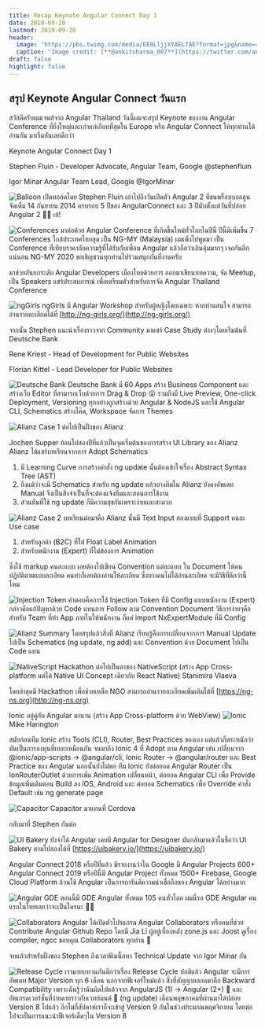 ```yaml
---
title: Recap Keynote Angular Connect Day 1
date: 2019-09-20
lastmod: 2019-09-20
header:
  image: "https://pbs.twimg.com/media/EE0LljjXYAELfAE?format=jpg&name=4096x4096"
  caption: "Image credit: [**@ankitsharma_007**](https://twitter.com/ankitsharma_007/status/1174607831263252480)"
draft: false
highlight: false
---
```


## สรุป Keynote Angular Connect วันแรก

สวัสดีครับผมเจมส์จาก Angular Thailand วันนี้ผมจะสรุป Keynote ของงาน Angular Conference ที่ยิ่งใหญ่และเก่าแก่เกือบที่สุดใน Europe หรือ Angular Connect ให้ทุกท่านได้อ่านกัน มาเริ่มกันเลยดีกว่า

Keynote Angular Connect Day 1

Stephen Fluin - Developer Advocate, Angular Team, Google @stephenfluin

Igor Minar Angular Team Lead, Google @IgorMinar

![Balloon](./balloon-celebrate-3-years.JPG)
เปิดทอล์คโดย Stephen Fluin เล่าไปถึงวันเปิดตัว Angular 2 ที่ขนพร็อบบอลลูนจัดเต็ม 14 กันยายน 2014 ครบรอบ 5 ปีของ AngularConnect และ 3 ปีนับตั้งแต่วันที่ปล่อย Angular 2 🎉🎂 เย้!

![Conferences](./angular-conferences.JPG)
มาต่อด้วย Angular Conference ที่เกิดขึ้นใหม่ทั่วโลกในปีนี้ ปีนี้มีเพิ่มขึ้น 7 Conferences ใกล้ประเทศไทยสุด เป็น NG-MY (Malaysia) ผมเพิ่งไปพูดมา เป็น Conference ที่เทียบราคากับความรู้ที่ได้รับกับเพื่อน Angular แล้วถือว่าเกินคุ้มมากๆ เจอกันอีกแน่นอน NG-MY 2020 ขอเชิญชวนทุกท่านไปร่วมสนุกกันที่งานครับ

มาช่วยกันยกระดับ Angular Developers เมืองไทยด้วยการ ออกมาเขียนบทความ, จัด Meetup, เป็น Speakers แชร์ประสบการณ์
เพื่อเตรียมตัวสำหรับการจัด Angular Thailand Conference

![ngGirls](./ng-girls.JPG)
ngGirls มี Angular Workshop สำหรับผู้หญิงโดยเฉพาะ หากท่านสนใจ สามารถอ่านรายละเอียดได้ที่ [http://ng-girls.org/](http://ng-girls.org/)

จากนั้น Stephen แนะนำเรื่องราวจาก Community มาแชร์ Case Study ต่างๆโดยเริ่มต้นที่ Deutsche Bank

Rene Kriest - Head of Development for Public Websites

Florian Kittel - Lead Developer for Public Websites

![Deutsche Bank](deutsche-bank.JPG)
Deutsche Bank มี 60 Apps สร้าง Business Component และ สร้างเว็บ Editor ที่สามารถเว็บด้วยการ Drag & Drop 😮 รวมถึงมี Live Preview, One-click Deployment, Versioning
ทุกอย่างถูกสร้างด้วย Angular & NodeJS และใช้ Angular CLI, Schematics สร้างโค๊ด, Workspace จัดการ Themes

![Alianz Case 1](./alianz.JPG)
ต่อไปเป็นฝั่งของ Alianz

Jochen Supper ย้อนไปสองปีที่แล้วเป็นจุดเริ่มต้นของการสร้าง UI Library ของ Alianz
Alianz ได้แชร์บทเรียนจากการ Adopt Schematics

1. มี Learning Curve การสร้างคำสั่ง ng update นั้นต้องเข้าใจเรื่อง Abstract Syntax Tree (AST)
2. ถึงแม้ว่าจะมี Schematics สำหรับ ng update แล้วบางทีมใน Alianz ยังคงอัพเดท Manual จึงเป็นสิ่งจำเป็นที่จะต้องแจ้งทีมและสอนการใช้งาน
3. ส่วนทีมที่ใช้ ng update ก็มีความสุขกันเพราะง่ายและสะดวก

![Alianz Case 2](./alianz-case-2.JPG)
บทเรียนต่อมาคือ Alianz นั้นมี Text Input สองแบบที่ Support คนละ Use case

1. สำหรับลูกค้า (B2C) ที่ใส่ Float Label Animation
2. สำหรับพนักงาน (Expert) ที่ไม่ต้องการ Animation

ซึ่งใช้ markup คนละแบบ เลยต้องไปเขียน Convention แต่ละแบบ ใน Document ให้คนปฏิบัติตามแบบละเอียด คนทำก็เลยต้องอ่านให้ละเอียด ซึ่งบางคนไม่ได้อ่านละเอียด จะมีวิธีที่ดีกว่านี้ไหม

![Injection Token](./alianz-injection-token.JPG)
คำตอบคือการใช้ Injection Token ที่มี Config แบบพนักงาน (Expert) กล่าวคือแก้ปัญหาด้วย Code แทนการ Follow ตาม Convention Document
วิธีการง่ายๆคือสำหรับ Team ที่ทำ App ภายในให้พนักงาน ก็แค่ import NxExpertModule ที่มี Config

![Alianz Summary](./alianz-summary.JPG)
โดยสรุปแล้วสิ่งที่ Alianz เรียนรู้คือการเปลี่ยนจากการ Manual Update ไปเป็น Schematics (ng update, ng add) และ Convention ด้วย Document ไปเป็น Code แทน

![NativeScript Hackathon](./nativescript-hackathon.JPG)
ต่อไปเป็นตาของ NativeScript (สร้าง App Cross-platform แต่ได้ Native UI Concept เดียวกับ React Native)
Stanimira Vlaeva

โดยล่าสุดมี Hackathon เพื่อช่วยเหลือ NGO สามารถอ่านรายละเอียดเพิ่มเติมได้ที่ [https://ng-ns.org](http://ng-ns.org)

Ionic อยู่คู่กับ Angular มานาน (สร้าง App Cross-platform ด้วย WebView)
![Ionic](./ionic.JPG)
Mike Harington

สมัยก่อนทีม Ionic สร้าง Tools (CLI), Router, Best Practices ของเอง แต่แล้วก็ตระหนักว่ามันเป็นการลงทุนที่เยอะเหมือนกัน จนมาถึง Ionic 4 ที่ Adopt ตาม Angular เช่น เปลี่ยนจาก @ionic/app-scripts -> @angular/cli, Ionic Router -> @angular/router และ Best Practice ของ Angular นอกนั้นยังไม่พอ ทีม Ionic ยังต่อยอด Angular Router เป็น IonRouterOutlet ด้วยการเพิ่ม Animation เปลี่ยนหน้า, ต่อยอด Angular CLI เพื่อ Provide ข้อมูลเพิ่มเติมตอน Build ลง iOS, Android และ ต่อยอด Schematics เพื่อ Override คำสั่ง Default เช่น ng generate page

![Capacitor](./capacitor.JPG)
Capacitor มาแทนที่ Cordova

กลับมาที่ Stephen กันต่อ

![UI Bakery](./ui-bakery.JPG)
ยังจำได้ Angular เคยมี Angular for Designer มันกลับมาแล้วในชื่อว่า UI Bakery ตามไปลองได้ที่
[https://uibakery.io/](https://uibakery.io/)

Angular Connect 2018 หรือปีที่แล้ว มีรายงานว่าใน Google มี Angular Projects 600+
Angular Connect 2019 หรือปีนี้มี Angular Project ทั้งหมด 1500+
Firebase, Google Cloud Platform ล้วนใช้ Angular เป็นการการันตีความน่าเชื่อถือของ Angular ได้อย่างมาก

![Angular GDE](./Angular-GDE.JPG)
ตอนนี้มี GDE Angular ทั้งหมด 105 คนทั่วโลก ผมนี่รอ GDE Angular คนแรกในไทยเลยว่าจะเป็นใครนะ 🤔🤔

![Collaborators](./collaborators.JPG)
Angular ได้เปิดตัวโปรแกรม Angular Collaborators หรือคนที่ช่วย Contribute Angular Github Repo
โดยมี Jia Li ผู้อยู่เบื้องหลัง zone.js และ Joost ดูเรื่อง compiler, ngcc ขอบคุณ Collaborators ทุกท่าน 🙏

จบแล้วสำหรับฝั่งของ Stephen ถึงเวลาฟังเนื้อหา Technical Update จาก Igor Minar กัน

![Release Cycle](./release-cycle.JPG)
เรามาทบทวนกันดีกว่าเรื่อง Release Cycle ปกติแล้ว Angular จะมีการอัพเดท Major Version ทุก 6 เดือน นอกจากฟีเจอร์ใหม่แล้ว สิ่งที่สัญญาตลอดมาคือ Backward Compatibility เพราะฉันรู้ว่าฉันผิดไปแล้วจาก AngularJS (1) -> Angular (2+) 🤞 และอัพเกรดเวอร์ชั่นที่ง่ายดายราวกับเวทย์มนต์ 🧙 (ng update)
เดือนพฤษภาคมที่ผ่านมาได้ปล่อย Version 8 ไปแล้ว
อีกไม่กี่สัปดาห์เราก็จะเข้าสู่ Version 9 กันในช่วงประมาณพฤศจิกายน โดยต่อไปจะเป็นการแนะนำฟีเจอร์เด็ดๆใน Version 8



